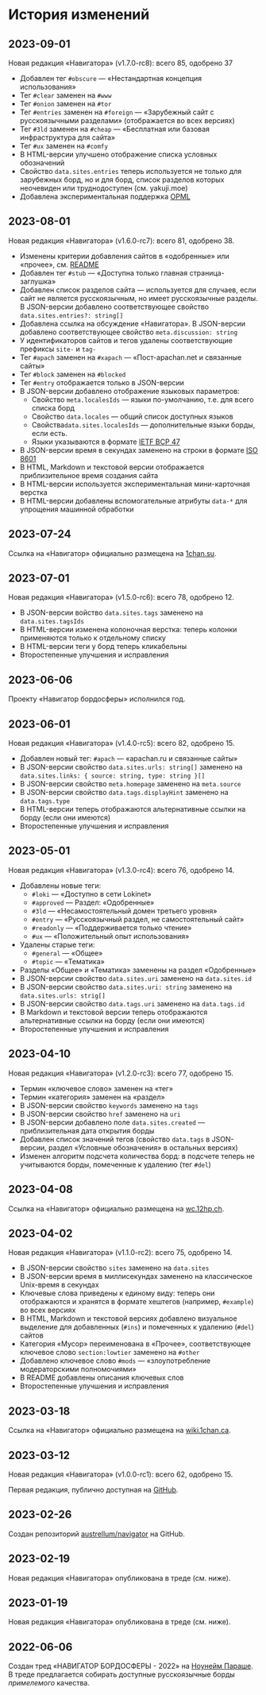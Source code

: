 # История изменений

## 2023-09-01

Новая редакция «Навигатора» (v1.7.0-rc8): всего 85, одобрено 37

  - Добавлен тег `#obscure` — «Нестандартная концепция использования»
  - Тег `#clear` заменен на `#www`
  - Тег `#onion` заменен на `#tor`
  - Тег `#entries` заменен на `#foreign` — «Зарубежный сайт с русскоязычными разделами» (отображается во всех версиях)
  - Тег `#3ld` заменен на `#cheap` — «Бесплатная или базовая инфраструктура для сайта»
  - Тег `#ux` заменен на `#comfy`
  - В HTML-версии улучшено отображение списка условных обозначений
  - Свойство `data.sites.entries` теперь используется не только для зарубежных борд, но и для борд, список разделов которых неочевиден или труднодоступен (см. yakuji.moe)
  - Добавлена экспериментальная поддержка [OPML](./index.opml)

## 2023-08-01

Новая редакция «Навигатора» (v1.6.0-rc7): всего 81, одобрено 38.

  - Изменены критерии добавления сайтов в «одобренные» или «прочее», см. [README](./README.md#разделы)
  - Добавлен тег `#stub` — «Доступна только главная страница-заглушка»
  - Добавлен список разделов сайта — используется для случаев, если сайт не является русскоязычным, но имеет русскоязычные разделы. В JSON-версии добавлено соответствующее свойство `data.sites.entries?: string[]`
  - Добавлена ссылка на обсуждение «Навигатора». В JSON-версии добавлено соответствующее свойство `meta.discussion: string`
  - У идентификаторов сайтов и тегов удалены соответствующие префиксы `site-` и `tag-`
  - Тег `#apach` заменен на `#xapach` — «Пост-apachan.net и связанные сайты»
  - Тег `#block` заменен на `#blocked`
  - Тег `#entry` отображается только в JSON-версии
  - В JSON-версии добавлено отображение языковых параметров:
    - Свойство `meta.localesIds` — языки по-умолчанию, т.е. для всего списка борд
    - Свойство `data.locales` — общий список доступных языков
    - Свойства`data.sites.localesIds` — дополнительные языки борды, если есть.
    - Языки указываются в формате [IETF BCP 47](https://en.wikipedia.org/wiki/IETF_language_tag)
  - В JSON-версии время в секундах заменено на строки в формате [ISO 8601](https://en.wikipedia.org/wiki/ISO_8601)
  - В HTML, Markdown и текстовой версии отображается приблизительное время создания сайта
  - В HTML-версии используется экспериментальная мини-карточная верстка
  - В HTML-версии добавлены вспомогательные атрибуты `data-*` для упрощения машинной обработки

## 2023-07-24

Ссылка на «Навигатор» официально размещена на [1chan.su](https://1chan.su/).

## 2023-07-01

Новая редакция «Навигатора» (v1.5.0-rc6): всего 78, одобрено 12.

  - В JSON-версии войство `data.sites.tags` заменено на `data.sites.tagsIds`
  - В HTML-версии изменена колоночная верстка: теперь колонки применяются только к отдельному списку
  - В HTML-версии теги у борд теперь кликабельны
  - Второстепенные улучшения и исправления

## 2023-06-06

Проекту «Навигатор бордосферы» исполнился год.

## 2023-06-01

Новая редакция «Навигатора» (v1.4.0-rc5): всего 82, одобрено 15.

  - Добавлен новый тег: `#apach` — «apachan.ru и связанные сайты»
  - В JSON-версии свойство `data.sites.urls: string[]` заменено на `data.sites.links: { source: string, type: string }[]`
  - В JSON-версии свойство `meta.homepage` заменено на `meta.source`
  - В JSON-версии свойство `data.tags.displayHint` заменено на `data.tags.type`
  - В HTML-версии теперь отображаются альтернативные ссылки на борду (если они имеются)
  - Второстепенные улучшения и исправления

## 2023-05-01

Новая редакция «Навигатора» (v1.3.0-rc4): всего 76, одобрено 14.

  - Добавлены новые теги:
    - `#loki` — «Доступно в сети Lokinet»
    - `#approved` — Раздел: «Одобренные»
    - `#3ld` — «Несамостоятельный домен третьего уровня»
    - `#entry` — «Русскоязычный раздел, не самостоятельный сайт»
    - `#readonly` — «Поддерживается только чтение»
    - `#ux` — «Положительный опыт использования»
  - Удалены старые теги:
    - `#general` — «Общее»
    - `#topic` — «Тематика»
  - Разделы «Общее» и «Тематика» заменены на раздел «Одобренные»
  - В JSON-версии свойство `data.sites.uri` заменено на `data.sites.id`
  - В JSON-версии свойство `data.sites.uri: string` заменено на `data.sites.urls: strig[]`
  - В JSON-версии свойство `data.tags.uri` заменено на `data.tags.id`
  - В Markdown и текстовой версии теперь отображаются альтернативные ссылки на борду (если они имеются)
  - Второстепенные улучшения и исправления

## 2023-04-10

Новая редакция «Навигатора» (v1.2.0-rc3): всего 77, одобрено 15.

  - Термин «ключевое слово» заменен на «тег»
  - Термин «категория» заменен на «раздел»
  - В JSON-версии свойство `keywords` заменено на `tags`
  - В JSON-версии свойство `href` заменено на `uri`
  - В JSON-версии добавлено поле `data.sites.created` — приблизительная дата открытия борды
  - Добавлен список значений тегов (свойство `data.tags` в JSON-версии, раздел «Условные обозначения» в остальных версиях)
  - Изменен алгоритм подсчета количества борд: в подсчете теперь не учитываются борды, помеченные к удалению (тег `#del`)

## 2023-04-08

Ссылка на «Навигатор» официально размещена на [wc.12hp.ch](https://wc.12hp.ch/).

## 2023-04-02

Новая редакция «Навигатора» (v1.1.0-rc2): всего 75, одобрено 14.

  - В JSON-версии свойство `sites` заменено на `data.sites`
  - В JSON-версии время в миллисекундах заменено на классическое Unix-время в секундах
  - Ключевые слова приведены к единому виду: теперь они отображаются и хранятся в формате хештегов (например, `#example`) во всех версиях
  - В HTML, Markdown и текстовой версиях добавлено визуальное выделение для добавленных (`#ins`) и помеченных к удалению (`#del`) сайтов
  - Категория «Мусор» переименована в «Прочее», соответствующее ключевое слово `section:lowtier` заменено на `#other`
  - Добавлено ключевое слово `#mods` — «злоупотребление модераторскими полномочиями»
  - В README добавлены описания ключевых слов
  - Второстепенные улучшения и исправления

## 2023-03-18

Ссылка на «Навигатор» официально размещена на [wiki.1chan.ca](https://wiki.1chan.ca/).

## 2023-03-12

Новая редакция «Навигатора» (v1.0.0-rc1): всего 62, одобрено 15.

Первая редакция, публично доступная на [GitHub](https://austrellum.github.io/navigator/).

## 2023-02-26

Создан репозиторий [austrellum/navigator](https://github.com/austrellum/navigator) на GitHub.

## 2023-02-19

Новая редакция «Навигатора» опубликована в треде (см. ниже).

## 2023-01-19

Новая редакция «Навигатора» опубликована в треде (см. ниже).

## 2022-06-06

Создан тред «НАВИГАТОР БОРДОСФЕРЫ - 2022» на [Ноунейм Параше](https://wc.12hp.ch/wc/res/950.html). В треде предлагается собирать доступные русскоязычные борды *примелемого* качества.

